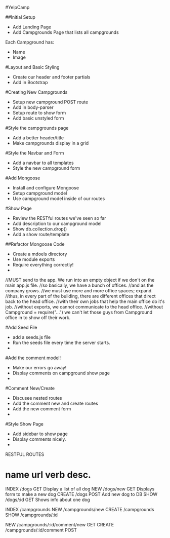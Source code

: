 #YelpCamp

##Initial Setup
* Add Landing Page
* Add Campgrounds Page that lists all campgrounds

Each Campground has:
   * Name
   * Image

#Layout and Basic Styling
* Create our header and footer partials
* Add in Bootstrap

#Creating New Campgrounds
* Setup new campground POST route
* Add in body-parser
* Setup route to show form
* Add basic unstyled form

#Style the campgrounds page
* Add a better header/title
* Make campgrounds display in a grid

#Style the Navbar and Form
* Add a navbar to all templates
* Style the new campground form

#Add Mongoose
* Install and configure Mongoose
* Setup campground model
* Use campground model inside of our routes

#Show Page
* Review the RESTful routes we've seen so far
* Add description to our campground model
* Show db.collection.drop()
* Add a show route/template



##Refactor Mongoose Code
* Create a mdoels directory
* Use module exports
* Require everything correctly!
* 

//MUST send to the app. We run into an empty object if we don't on the main app.js file.
//so basically, we have a bunch of offices. 
//and as the company grows.
//we must use more and more office spaces; expand.
//thus, in every part of the building, there are different offices that direct back to the head office.
//with their own jobs that help the main office do it's job. 
//without exports, we cannot communicate to the head office.
//without Campground = require("...") we can't let those guys from Campground office in to show off their work.


#Add Seed File
* add a seeds.js file
* Run the seeds file every time the server starts.
* 


#Add the comment model!
* Make our errors go away!
* Display comments on campground show page
* 


#Comment New/Create
* Discusee nested routes
* Add the comment new and create routes
* Add the new comment form
* 


#Style Show Page
* Add sidebar to show page
* Display comments nicely.
* 


RESTFUL ROUTES

name      url      verb    desc.
===============================================
INDEX   /dogs      GET   Display a list of all dog
NEW     /dogs/new  GET   Displays form to make a new dog
CREATE  /dogs      POST  Add new dog to DB
SHOW    /dogs/:id  GET   Shows info about one dog

INDEX   /campgrounds
NEW     /campgrounds/new
CREATE  /campgrounds    
SHOW    /campgrounds/:id

NEW     /campgrounds/:id/comment/new    GET
CREATE  /campgrounds/:id/comment        POST


